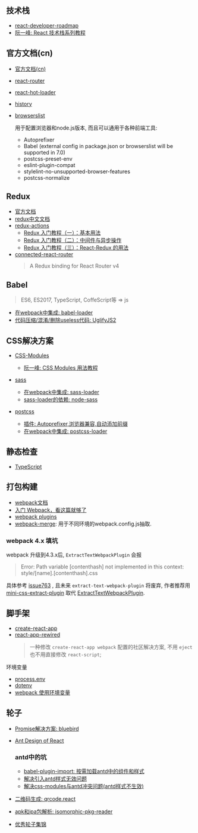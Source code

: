 ## 技术栈
- [react-developer-roadmap](https://github.com/adam-golab/react-developer-roadmap)
- [阮一峰: React 技术栈系列教程](http://www.ruanyifeng.com/blog/2016/09/react-technology-stack.html)

## 官方文档(cn)
- [官方文档(cn)](https://www.reactjscn.com/docs/hello-world.html)
- [react-router](https://reacttraining.com/react-router/web/guides/philosophy)
- [react-hot-loader](https://github.com/gaearon/react-hot-loader)
- [history](https://github.com/ReactTraining/history)

- [browserslist](https://github.com/browserslist/browserslist#queries)
    
    用于配置浏览器和node.js版本, 而且可以通用于各种前端工具:
    - Autoprefixer
    - Babel (external config in package.json or browserslist will be supported in 7.0)
    - postcss-preset-env
    - eslint-plugin-compat
    - stylelint-no-unsupported-browser-features
    - postcss-normalize

## Redux
- [官方文档](https://redux.js.org/)
- [redux中文文档](http://www.redux.org.cn/)
- [redux-actions](https://redux-actions.js.org/introduction/tutorial)
    - [Redux 入门教程（一）：基本用法](http://www.ruanyifeng.com/blog/2016/09/redux_tutorial_part_one_basic_usages.html)
    - [Redux 入门教程（二）：中间件与异步操作](http://www.ruanyifeng.com/blog/2016/09/redux_tutorial_part_two_async_operations.html)
    - [Redux 入门教程（三）：React-Redux 的用法](http://www.ruanyifeng.com/blog/2016/09/redux_tutorial_part_three_react-redux.html)
- [connected-react-router](https://github.com/supasate/connected-react-router)
    > A Redux binding for React Router v4

## Babel
> ES6, ES2017, TypeScript, CoffeScript等 => js
- [在webpack中集成: babel-loader](https://www.webpackjs.com/loaders/babel-loader/)
- [代码压缩/混淆/删除useless代码: UglifyJS2](https://github.com/mishoo/UglifyJS2/tree/harmony#output-options)

## CSS解决方案
- [CSS-Modules](https://github.com/css-modules/css-modules)
    - [阮一峰: CSS Modules 用法教程](http://www.ruanyifeng.com/blog/2016/06/css_modules.html)

- [sass](https://www.sass.hk/guide/)
    - [在webpack中集成: sass-loader](https://www.webpackjs.com/loaders/sass-loader/)
    - [sass-loader的依赖: node-sass](https://github.com/sass/node-sass)

- [postcss]()
    - [插件: Autoprefixer,浏览器兼容,自动添加前缀](https://www.npmjs.com/package/autoprefixer)
    - [在webpack中集成: postcss-loader](https://www.webpackjs.com/loaders/postcss-loader/#syntaxes)

## 静态检查
- [TypeScript](https://www.tslang.cn/docs/home.html)

## 打包构建
- [webpack文档](https://www.webpackjs.com/concepts/)
- [入门 Webpack，看这篇就够了](https://segmentfault.com/a/1190000006178770)
- [webpack plugins](https://www.webpackjs.com/plugins/)
- [webpack-merge](https://github.com/survivejs/webpack-merge): 用于不同环境的webpack.config.js抽取.

### webpack 4.x 填坑

webpack 升级到4.3.x后, `ExtractTextWebpackPlugin` 会报
> Error: Path variable [contenthash] not implemented in this context: style/[name].[contenthash].css

具体参考 [issue763](https://github.com/webpack-contrib/extract-text-webpack-plugin/issues/763)
, 且未来 `extract-text-webpack-plugin` 将废弃, 作者推荐用 [mini-css-extract-plugin](https://github.com/webpack-contrib/mini-css-extract-plugin) 取代 [ExtractTextWebpackPlugin](https://www.webpackjs.com/plugins/extract-text-webpack-plugin/).

## 脚手架
- [create-react-app](https://github.com/facebook/create-react-app)
- [react-app-rewired](https://github.com/timarney/react-app-rewired)
    > 一种修改 `create-react-app webpack` 配置的社区解决方案, 不用 `eject` 也不用直接修改 `react-script`;

环境变量
- [process.env](http://nodejs.cn/api/process.html#process_process_env)
- [dotenv](https://github.com/motdotla/dotenv)
- [webpack 使用环境变量](https://www.webpackjs.com/guides/environment-variables/)

## 轮子
- [Promise解决方案: bluebird](http://bluebirdjs.com/docs/getting-started.html)
- [Ant Design of React](https://ant.design/docs/react/introduce-cn)
    ### antd中的坑
    - [babel-plugin-import: 按需加载antd中的组件和样式](https://github.com/ant-design/babel-plugin-import#usage)
    - [解决引入antd样式无效问题](https://www.jianshu.com/p/a25ba1adeda2)
    - [解决css-modules与antd冲突问题(antd样式不生效)](https://www.jianshu.com/p/51ff1c8be301)

- [二维码生成: qrcode.react](https://github.com/zpao/qrcode.react)
- [apk和ipa包解析: isomorphic-pkg-reader](https://www.npmjs.com/package/isomorphic-pkg-reader)
- [优秀轮子集锦](https://ant.design/docs/react/recommendation-cn)
